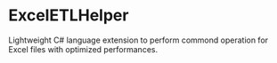 # ExcelETLHelper
Lightweight C# language extension to perform commond operation for Excel files with optimized performances.
